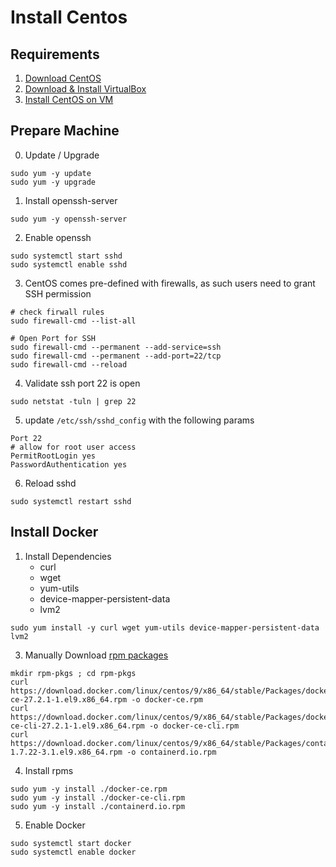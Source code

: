 # Install Centos

## Requirements
1. [Download CentOS](https://www.centos.org/download/)
2. [Download & Install VirtualBox](https://www.virtualbox.org/wiki/Downloads)
3. [Install CentOS on VM](https://medium.com/@selvarajk/centos-linux-installation-in-virtualbox-719086f37e22)

## Prepare Machine
0. Update / Upgrade 
```shell
sudo yum -y update
sudo yum -y upgrade
```

1. Install openssh-server
```shell 
sudo yum -y openssh-server
```

2. Enable openssh
```
sudo systemctl start sshd
sudo systemctl enable sshd
```

3. CentOS comes pre-defined with firewalls, as such users need to grant SSH permission
```shell
# check firwall rules
sudo firewall-cmd --list-all

# Open Port for SSH 
sudo firewall-cmd --permanent --add-service=ssh
sudo firewall-cmd --permanent --add-port=22/tcp
sudo firewall-cmd --reload
```

4. Validate ssh port 22 is open
```shellsudo netstat -tuln | grep 22
sudo netstat -tuln | grep 22
```

5. update `/etc/ssh/sshd_config` with the following params
```config
Port 22
# allow for root user access
PermitRootLogin yes
PasswordAuthentication yes
```

6. Reload sshd
```shell
sudo systemctl restart sshd
```

## Install Docker
1. Install Dependencies
   * curl 
   * wget 
   * yum-utils 
   * device-mapper-persistent-data 
   * lvm2
```shell
sudo yum install -y curl wget yum-utils device-mapper-persistent-data lvm2
```

3. Manually Download [rpm packages](https://download.docker.com/linux/centos/)
```shell
mkdir rpm-pkgs ; cd rpm-pkgs
curl https://download.docker.com/linux/centos/9/x86_64/stable/Packages/docker-ce-27.2.1-1.el9.x86_64.rpm -o docker-ce.rpm 
curl https://download.docker.com/linux/centos/9/x86_64/stable/Packages/docker-ce-cli-27.2.1-1.el9.x86_64.rpm -o docker-ce-cli.rpm
curl https://download.docker.com/linux/centos/9/x86_64/stable/Packages/containerd.io-1.7.22-3.1.el9.x86_64.rpm -o containerd.io.rpm 
```

4. Install rpms
```shell 
sudo yum -y install ./docker-ce.rpm
sudo yum -y install ./docker-ce-cli.rpm
sudo yum -y install ./containerd.io.rpm
```

5. Enable Docker
```shell
sudo systemctl start docker
sudo systemctl enable docker
```
